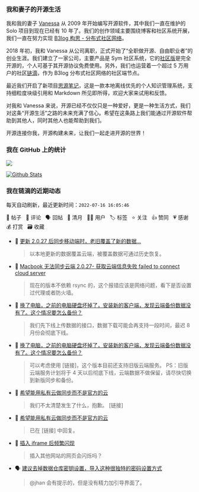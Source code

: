 ### 我和妻子的开源生活

我和我的妻子 [Vanessa](https://github.com/Vanessa219) 从 2009 年开始编写开源软件，其中我们一直在维护的 Solo 项目到现在已经有 10 年了。我们的创作领域主要围绕博客和社区系统开展，我们一直在努力实现 [B3log 构思 - 分布式社区网络](https://ld246.com/article/1546941897596)。

2018 年初，我和 Vanessa 从公司离职，正式开始了“全职做开源、自由职业者”的创业生涯。我们建立了一家公司，主要产品是 Sym 社区系统，它的[社区版](https://github.com/88250/symphony)是完全开源的，个人可基于其开源协议免费使用。另外，我们也运营着一个超过 5 万用户的社区[链滴](https://ld246.com)，作为 B3log 分布式社区网络的社区端节点。

最近我们开启了新项目[思源笔记](https://github.com/siyuan-note/siyuan)，这是一款本地离线优先的个人知识管理系统，支持细粒度块级引用和 Markdown 所见即所得，欢迎大家来试用和反馈。

对我和 Vanessa 来说，开源已经不仅仅只是一种爱好，更是一种生活方式，我们对这条“开源生活”之路的未来充满了信心。希望在这条路上我们能通过开源软件帮助到其他人，同时其他人也能帮助到我们。

开源连接你我，开源构建未来，让我们一起走进开源的世界！

### 我在 GitHub 上的统计

<a title="Hits" target="_blank" href="https://github.com/88250/88250"><img src="https://hits.b3log.org/88250/88250.svg"></a>

[![Github Stats](https://github-readme-stats.vercel.app/api?username=88250&theme=tokyonight&show_icons=true)](https://github.com/88250)

<!--events start -->

### 我在链滴的近期动态

每天自动刷新，最近更新时间：`2022-07-16 16:05:46`

📝 帖子 &nbsp; 💬 评论 &nbsp; 🗣 回帖 &nbsp; 🌙 清月 &nbsp; 👨‍💻 用户 &nbsp; 🏷️ 标签 &nbsp; ⭐️ 关注 &nbsp; 👍 赞同 &nbsp; 💗 感谢 &nbsp; 💰 打赏 &nbsp; 🗃 收藏

* 💬 [更新 2.0.27 后同步移动端时，老旧覆盖了新的数据...](https://ld246.com/article/1657953074455/comment/1657958072269#comments)

  > 以本地更新的数据覆盖云端，被覆盖数据可通过历史恢复。
* 💬 [Macbook 无法同步云端  2.0.27- 获取云端信息失败 failed to connect cloud server](https://ld246.com/article/1657951779908/comment/1657957980658#comments)

  > 现在的版本不依赖 rsync 的，这个报错应该是网络问题，看下是否设置过代理或者防火墙。
* 💬 [换了电脑，之前的电脑硬盘坏掉了，安装新的客户端，发现云端备份数据没有了。这个情况要怎么备份？](https://ld246.com/article/1657928944042/comment/1657949023112#comments)

  > 我们先下线上传数据的接口，数据下载可能会再支持一段时间，最迟 8 月份会彻底下线。
* 💬 [换了电脑，之前的电脑硬盘坏掉了，安装新的客户端，发现云端备份数据没有了。这个情况要怎么备份？](https://ld246.com/article/1657928944042/comment/1657933102807#comments)

  > 可以考虑使用 [链接]，这个版本目前还支持旧版云端服务。 PS：旧版云端服务计划将于 4 天以后彻底下线，云端数据不做保留，请尽快切换到新版同步和备份。
* 💬 [希望能用私有云做同步而不是官方的云](https://ld246.com/article/1657902262759/comment/1657903662253#comments)

  > 我们不太清楚发生了什么，抱歉。 [链接]
* 💬 [希望能用私有云做同步而不是官方的云](https://ld246.com/article/1657902262759/comment/1657902406990#comments)

  > 已在 [链接] 中回复。
* 💬 [插入 iframe 后频繁闪现](https://ld246.com/article/1657878106340/comment/1657896589138#comments)

  > 插入其他网站的网页会闪烁吗？
* 🗣 [建议去掉数据仓库密钥设置，导入这种很独特的密码设置方式](https://ld246.com/article/1657841409253/comment/1657848150467#comments)

  > @jhan 会有提示的，但是没有精力加引导界面了。


<!--events end -->
